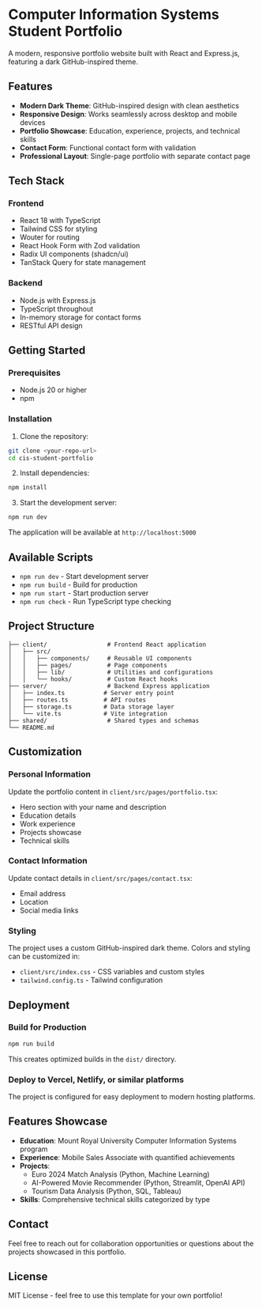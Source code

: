 # Computer Information Systems Student Portfolio

A modern, responsive portfolio website built with React and Express.js, featuring a dark GitHub-inspired theme.

## Features

- **Modern Dark Theme**: GitHub-inspired design with clean aesthetics
- **Responsive Design**: Works seamlessly across desktop and mobile devices
- **Portfolio Showcase**: Education, experience, projects, and technical skills
- **Contact Form**: Functional contact form with validation
- **Professional Layout**: Single-page portfolio with separate contact page

## Tech Stack

### Frontend
- React 18 with TypeScript
- Tailwind CSS for styling
- Wouter for routing
- React Hook Form with Zod validation
- Radix UI components (shadcn/ui)
- TanStack Query for state management

### Backend
- Node.js with Express.js
- TypeScript throughout
- In-memory storage for contact forms
- RESTful API design

## Getting Started

### Prerequisites
- Node.js 20 or higher
- npm

### Installation

1. Clone the repository:
```bash
git clone <your-repo-url>
cd cis-student-portfolio
```

2. Install dependencies:
```bash
npm install
```

3. Start the development server:
```bash
npm run dev
```

The application will be available at `http://localhost:5000`

## Available Scripts

- `npm run dev` - Start development server
- `npm run build` - Build for production
- `npm run start` - Start production server
- `npm run check` - Run TypeScript type checking

## Project Structure

```
├── client/                 # Frontend React application
│   ├── src/
│   │   ├── components/     # Reusable UI components
│   │   ├── pages/          # Page components
│   │   ├── lib/            # Utilities and configurations
│   │   └── hooks/          # Custom React hooks
├── server/                 # Backend Express application
│   ├── index.ts           # Server entry point
│   ├── routes.ts          # API routes
│   ├── storage.ts         # Data storage layer
│   └── vite.ts            # Vite integration
├── shared/                 # Shared types and schemas
└── README.md
```

## Customization

### Personal Information
Update the portfolio content in `client/src/pages/portfolio.tsx`:
- Hero section with your name and description
- Education details
- Work experience
- Projects showcase
- Technical skills

### Contact Information
Update contact details in `client/src/pages/contact.tsx`:
- Email address
- Location
- Social media links

### Styling
The project uses a custom GitHub-inspired dark theme. Colors and styling can be customized in:
- `client/src/index.css` - CSS variables and custom styles
- `tailwind.config.ts` - Tailwind configuration

## Deployment

### Build for Production
```bash
npm run build
```

This creates optimized builds in the `dist/` directory.

### Deploy to Vercel, Netlify, or similar platforms
The project is configured for easy deployment to modern hosting platforms.

## Features Showcase

- **Education**: Mount Royal University Computer Information Systems program
- **Experience**: Mobile Sales Associate with quantified achievements
- **Projects**: 
  - Euro 2024 Match Analysis (Python, Machine Learning)
  - AI-Powered Movie Recommender (Python, Streamlit, OpenAI API)
  - Tourism Data Analysis (Python, SQL, Tableau)
- **Skills**: Comprehensive technical skills categorized by type

## Contact

Feel free to reach out for collaboration opportunities or questions about the projects showcased in this portfolio.

## License

MIT License - feel free to use this template for your own portfolio!